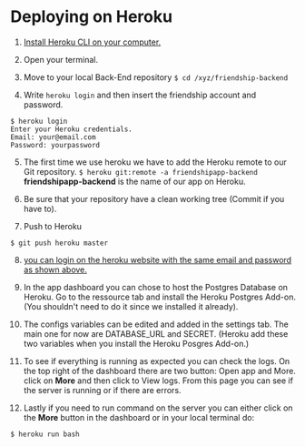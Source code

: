 # Deploying on Heroku

1. [Install Heroku CLI on your computer.](https://devcenter.heroku.com/articles/getting-started-with-nodejs#set-up)

2. Open your terminal.
3. Move to your local Back-End repository `$ cd /xyz/friendship-backend`
4. Write `heroku login` and then insert the friendship account and password.

```
$ heroku login
Enter your Heroku credentials.
Email: your@email.com
Password: yourpassword
```
5. The first time we use heroku we have to add the Heroku remote to our Git repository.
 ``$ heroku git:remote -a friendshipapp-backend``
**friendshipapp-backend** is the name of our app on Heroku.

6. Be sure that your repository have a clean working tree (Commit if you have to).
7. Push to Heroku
 ```
 $ git push heroku master
 ```
8. [you can login on the heroku website with the same email and password as shown above.](https://id.heroku.com/login)

9. In the app dashboard you can chose to host the Postgres Database on Heroku. Go to the ressource tab and install the Heroku Postgres Add-on.
(You shouldn't need to do it since we installed it already).
10. The configs variables can be edited and added in the settings tab. The main one for now are DATABASE_URL and SECRET. (Heroku add these two variables when you install the Heroku Posgres Add-on.)
11. To see if everything is running as expected you can check the logs.
On the top right of the dashboard there are two button: Open app and More.
click on **More** and then click to View logs.
From this page you can see if the server is running or if there are errors.
12. Lastly if you need to run command on the server you can either click on the **More** button in the dashboard or in your local terminal do:
```
$ heroku run bash
```